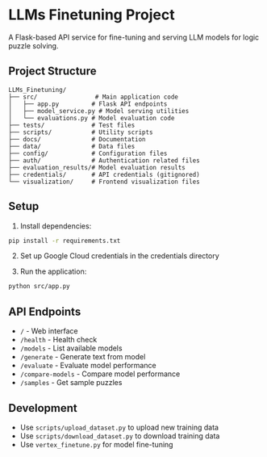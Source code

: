 # LLMs Finetuning Project

A Flask-based API service for fine-tuning and serving LLM models for logic puzzle solving.

## Project Structure

```
LLMs_Finetuning/
├── src/                # Main application code
│   ├── app.py         # Flask API endpoints
│   ├── model_service.py # Model serving utilities
│   └── evaluations.py # Model evaluation code
├── tests/             # Test files
├── scripts/           # Utility scripts
├── docs/              # Documentation
├── data/              # Data files
├── config/            # Configuration files
├── auth/              # Authentication related files
├── evaluation_results/# Model evaluation results
├── credentials/       # API credentials (gitignored)
└── visualization/     # Frontend visualization files
```

## Setup

1. Install dependencies:
```bash
pip install -r requirements.txt
```

2. Set up Google Cloud credentials in the credentials directory

3. Run the application:
```bash
python src/app.py
```

## API Endpoints

- `/` - Web interface
- `/health` - Health check
- `/models` - List available models
- `/generate` - Generate text from model
- `/evaluate` - Evaluate model performance
- `/compare-models` - Compare model performance
- `/samples` - Get sample puzzles

## Development

- Use `scripts/upload_dataset.py` to upload new training data
- Use `scripts/download_dataset.py` to download training data
- Use `vertex_finetune.py` for model fine-tuning